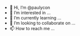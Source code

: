 - 👋 Hi, I’m @paulycon
- 👀 I’m interested in ...
- 🌱 I’m currently learning ...
- 💞️ I’m looking to collaborate on ...
- 📫 How to reach me ...

<!---
paulycon/paulycon is a ✨ special ✨ repository because its `README.md` (this file) appears on your GitHub profile.
You can click the Preview link to take a look at your changes.
--->

